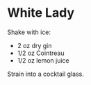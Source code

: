 # White Lady

Shake with ice:
* 2 oz dry gin
* 1/2 oz Cointreau
* 1/2 oz lemon juice

Strain into a cocktail glass.